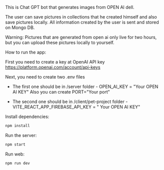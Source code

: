 This is Chat GPT bot that generates images from OPEN AI dell. 

The user can save pictures in collections that he created himself and also save pictures locally. All information created by the user is sent and stored on Mongo DB.

Warning: Pictures that are generated from open ai only live for two hours, but you can upload these pictures locally to yourself.

How to run the app: 

First you need to create a key at OpenAI API key https://platform.openai.com/account/api-keys

Next, you need to create two .env files 
 - The first one should be in /server folder - OPEN_AI_KEY = "Your OPEN AI KEY" 
    Also you can create PORT="Your port"

 - The second one should be in /client/pet-project folder -  VITE_REACT_APP_FIREBASE_API_KEY = " Your OPEN AI KEY"



Install dependencies:

```bash
npm install
```
Run the server:
```bash
npm start
```

Run web:
```bash
npm run dev
```

